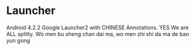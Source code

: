 Launcher
========
Android 4.2.2 Google Launcher2 with CHINESE Annotations.
YES We are ALL splitty.
Wo men bu sheng chan dai ma, wo men zhi shi da ma de ban yun gong
